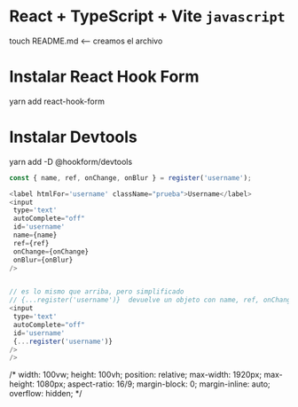 # React + TypeScript + Vite         ```javascript ```
touch README.md <-- creamos el archivo


# Instalar React Hook Form
yarn add react-hook-form

# Instalar Devtools
yarn add -D @hookform/devtools



 ```javascript
const { name, ref, onChange, onBlur } = register('username');

<label htmlFor='username' className="prueba">Username</label>
<input
  type='text'
  autoComplete="off"
  id='username'
  name={name}
  ref={ref}
  onChange={onChange}
  onBlur={onBlur}
/>


 // es lo mismo que arriba, pero simplificado
// {...register('username')}  devuelve un objeto con name, ref, onChange, y onBlur.
<input
  type='text'
  autoComplete="off"
  id='username'
  {...register('username')}
/>
/>
```








/*   width: 100vw;
  height: 100vh;
  position: relative;
  max-width: 1920px;
  max-height: 1080px;
  aspect-ratio: 16/9;
  margin-block: 0;
  margin-inline: auto;
  overflow: hidden; */


